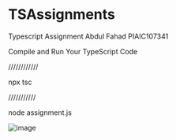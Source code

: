 # TSAssignments
Typescript Assignment Abdul Fahad PIAIC107341

Compile and Run Your TypeScript Code

////////////

npx tsc

///////////

node assignment.js

![image](https://github.com/abdulfahad661/TSAssignments/assets/136641221/576b59aa-ee1a-441a-8321-ef1c1dd37138)


